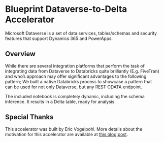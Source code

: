# Blueprint Dataverse-to-Delta Accelerator
Microsoft Dataverse is a set of data services, tables/schemas and security features that support Dynamics 365 and PowerApps.

## Overview
While there are several integration platforms that perform the task of integrating data from Dataverse to Databricks quite brilliantly (E.g. FiveTran) and who’s approach may offer significant advantages to the following pattern; We built a native Databricks process to showcase a pattern that can be used for not only Dataverse, but any REST ODATA endpoint.

The included notebook is completely dynamic, including the schema inference. It results in a Delta table, ready for analysis.

## Special Thanks
This accelerator was built by Eric Vogelpohl. More details about the motivation for this accelerator are available at [this blog post](https://medium.com/@EricVogelpohl/dataverse-meet-databricks-8f500a388699).
